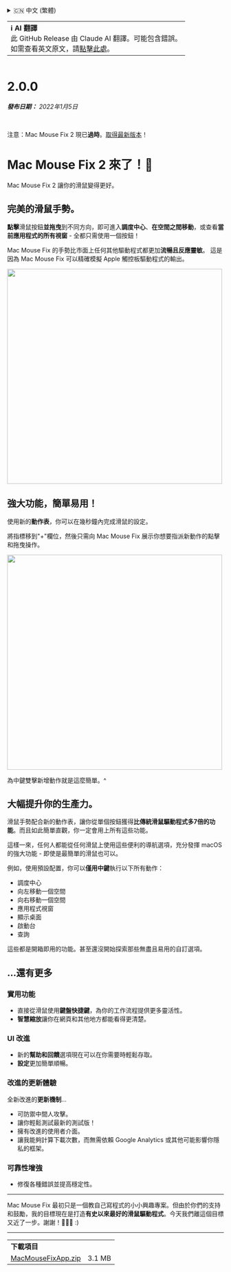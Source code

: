<details>
<summary>🇨🇳 中文 (繁體)</summary>

[🇬🇧 English (GitHub Release)](https://github.com/noah-nuebling/mac-mouse-fix/releases/tag/2.0.0)\
[🇦🇩 Català](https://redirect.macmousefix.com/?target=mmf-release&tag=2.0.0&locale=ca)\
[🇩🇪 Deutsch](https://redirect.macmousefix.com/?target=mmf-release&tag=2.0.0&locale=de)\
[🇪🇸 Español](https://redirect.macmousefix.com/?target=mmf-release&tag=2.0.0&locale=es)\
[🇫🇷 Français](https://redirect.macmousefix.com/?target=mmf-release&tag=2.0.0&locale=fr)\
[🇮🇩 Indonesia](https://redirect.macmousefix.com/?target=mmf-release&tag=2.0.0&locale=id)\
[🇮🇹 Italiano](https://redirect.macmousefix.com/?target=mmf-release&tag=2.0.0&locale=it)\
[🇭🇺 Magyar](https://redirect.macmousefix.com/?target=mmf-release&tag=2.0.0&locale=hu)\
[🇳🇱 Nederlands](https://redirect.macmousefix.com/?target=mmf-release&tag=2.0.0&locale=nl)\
[🇵🇱 Polski](https://redirect.macmousefix.com/?target=mmf-release&tag=2.0.0&locale=pl)\
[🇧🇷 Português (Brasil)](https://redirect.macmousefix.com/?target=mmf-release&tag=2.0.0&locale=pt-BR)\
[🇵🇹 Português (Portugal)](https://redirect.macmousefix.com/?target=mmf-release&tag=2.0.0&locale=pt-PT)\
[🇷🇴 Română](https://redirect.macmousefix.com/?target=mmf-release&tag=2.0.0&locale=ro)\
[🇸🇪 Svenska](https://redirect.macmousefix.com/?target=mmf-release&tag=2.0.0&locale=sv)\
[🇻🇳 Tiếng Việt](https://redirect.macmousefix.com/?target=mmf-release&tag=2.0.0&locale=vi)\
[🇹🇷 Türkçe](https://redirect.macmousefix.com/?target=mmf-release&tag=2.0.0&locale=tr)\
[🇨🇿 Čeština](https://redirect.macmousefix.com/?target=mmf-release&tag=2.0.0&locale=cs)\
[🇬🇷 Ελληνικά](https://redirect.macmousefix.com/?target=mmf-release&tag=2.0.0&locale=el)\
[🇷🇺 Русский](https://redirect.macmousefix.com/?target=mmf-release&tag=2.0.0&locale=ru)\
[🇺🇦 Українська](https://redirect.macmousefix.com/?target=mmf-release&tag=2.0.0&locale=uk)\
[🇮🇱 עברית](https://redirect.macmousefix.com/?target=mmf-release&tag=2.0.0&locale=he)\
[🇸🇦 العربية](https://redirect.macmousefix.com/?target=mmf-release&tag=2.0.0&locale=ar)\
[🇮🇳 हिन्दी](https://redirect.macmousefix.com/?target=mmf-release&tag=2.0.0&locale=hi)\
[🇹🇭 ไทย](https://redirect.macmousefix.com/?target=mmf-release&tag=2.0.0&locale=th)\
[🇨🇳 中文 (简体)](https://redirect.macmousefix.com/?target=mmf-release&tag=2.0.0&locale=zh-Hans)\
**🇨🇳 中文 (繁體)**\
[🇭🇰 中文（香港)](https://redirect.macmousefix.com/?target=mmf-release&tag=2.0.0&locale=zh-HK)\
[🇯🇵 日本語](https://redirect.macmousefix.com/?target=mmf-release&tag=2.0.0&locale=ja)\
[🇰🇷 한국어](https://redirect.macmousefix.com/?target=mmf-release&tag=2.0.0&locale=ko)\
[Help translate Mac Mouse Fix to different languages!](https://github.com/noah-nuebling/mac-mouse-fix/discussions/731)
</details>
<table align=><td>
<b>ℹ️ AI 翻譯</b><br>
此 GitHub Release 由 Claude AI 翻譯。可能包含錯誤。<br>
如需查看英文原文，請<a href="https://github.com/noah-nuebling/mac-mouse-fix/releases/tag/2.0.0">點擊此處</a>。
</td></table>

<table></table>

# 2.0.0
***發布日期：** 2022年1月5日*

<br>

注意：Mac Mouse Fix 2 現已**過時**。[取得最新版本](https://redirect.macmousefix.com/?target=mmf-releases-overview&locale=zh-Hant)！

# Mac Mouse Fix 2 來了！🎉

Mac Mouse Fix 2 讓你的滑鼠變得更好。

## 完美的滑鼠手勢。

**點擊**滑鼠按鈕**並拖曳**到不同方向，即可進入**調度中心**、**在空間之間移動**，或查看**當前應用程式的所有視窗** - 全都只需使用一個按鈕！

Mac Mouse Fix 的手勢比市面上任何其他驅動程式都更加**流暢且反應靈敏**。
這是因為 Mac Mouse Fix 可以精確模擬 Apple 觸控板驅動程式的輸出。

<img width=500px src="https://user-images.githubusercontent.com/40808343/149643011-cc3311f1-af5c-453a-8206-2c6496d73d61.gif">

## 強大功能，簡單易用！

使用新的**動作表**，你可以在幾秒鐘內完成滑鼠的設定。

將指標移到"+"欄位，然後只需向 Mac Mouse Fix 展示你想要指派新動作的點擊和拖曳操作。

<img width=500px src="https://user-images.githubusercontent.com/40808343/149642392-d0e25cf9-b49b-4398-b2e9-af2e810c8594.gif">

為中鍵雙擊新增動作就是這麼簡單。^

## 大幅提升你的生產力。

滑鼠手勢配合新的動作表，讓你從單個按鈕獲得**比傳統滑鼠驅動程式多7倍的功能**。而且如此簡單直觀，你一定會用上所有這些功能。

這樣一來，任何人都能從任何滑鼠上使用這些便利的導航選項，充分發揮 macOS 的強大功能 - 即使是最簡單的滑鼠也可以。

例如，使用預設配置，你可以**僅用中鍵**執行以下所有動作：

- 調度中心
- 向左移動一個空間
- 向右移動一個空間
- 應用程式視窗
- 顯示桌面
- 啟動台
- 查詢

這些都是開箱即用的功能。甚至還沒開始探索那些無盡且易用的自訂選項。

## ...還有更多

### 實用功能

- 直接從滑鼠使用**鍵盤快捷鍵**，為你的工作流程提供更多靈活性。
- **智慧縮放**讓你在網頁和其他地方都能看得更清楚。

### UI 改進

- 新的**幫助和回饋**選項現在可以在你需要時輕鬆存取。
- **設定**更加簡單順暢。

### 改進的更新體驗

全新改進的**更新機制**...

- 可防禦中間人攻擊。
- 讓你輕鬆測試最新的測試版！
- 擁有改進的使用者介面。
- 讓我能夠計算下載次數，而無需依賴 Google Analytics 或其他可能影響你隱私的框架。

### 可靠性增強

- 修復各種錯誤並提高穩定性。

---

Mac Mouse Fix 最初只是一個教自己寫程式的小小興趣專案。但由於你們的支持和鼓勵，我的目標現在是打造**有史以來最好的滑鼠驅動程式**。今天我們離這個目標又近了一步。謝謝！🚀🚀🚀 :)

---

<table align="start">
<tr>
    <td colspan=2>
        <b>下載項目</b>
    </td>
</tr>
<tr>
    <td><a href="https://github.com/noah-nuebling/mac-mouse-fix/releases/download/2.0.0/MacMouseFixApp.zip">MacMouseFixApp.zip</a></td>
    <td>3.1 MB</td>
</tr>
</table>